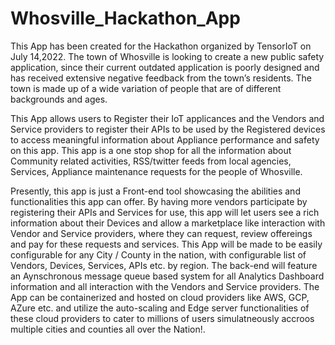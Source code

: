 # Whosville_Hackathon_App

This App has been created for the Hackathon organized by TensorIoT on July 14,2022. The town of Whosville is looking to create a new public safety application, since their current outdated application is poorly designed and has received extensive negative feedback from the town’s residents. The town is made up of a wide variation of people 
that are of different backgrounds and ages.

This App allows users to Register their IoT applicances and the Vendors and Service providers to register their APIs to be used by the Registered devices to access meaningful information about Appliance performance and safety on this app. This app is a one stop shop for all the information about Community related activities, RSS/twitter feeds from local agencies, Services, Appliance maintenance requests for the people of Whosville.

Presently, this app is just a Front-end tool showcasing the abilities and functionalities this app can offer. By having more vendors participate by registering their APIs and Services for use, this app will let users see a rich information about their Devices and allow a marketplace like interaction with Vendor and Service providers, where they can request, review offereings and pay for these requests and services.
This App will be made to be easily configurable for any City / County in the nation, with configurable list of Vendors, Devices, Services, APIs etc. by region. The back-end will feature an Aynschronous message queue based system for all Analytics Dashboard information and all interaction with the Vendors and Service providers. The App can be containerized and hosted on cloud providers like AWS, GCP, AZure etc. and utilize the auto-scaling and Edge server functionalities of these cloud providers to cater to millions of users simulatneously accroos multiple cities and counties all over the Nation!.
